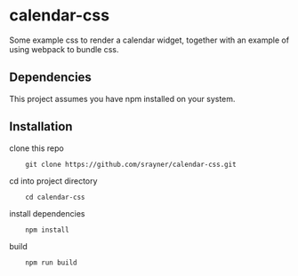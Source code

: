 # calendar-css

Some example css to render a calendar widget, together with an example of using webpack to
bundle css.

## Dependencies

This project assumes you have npm installed on your system.

## Installation

clone this repo

```
    git clone https://github.com/srayner/calendar-css.git
```

cd into project directory

```
    cd calendar-css
```

install dependencies

```
    npm install
```

build

```
    npm run build
```
